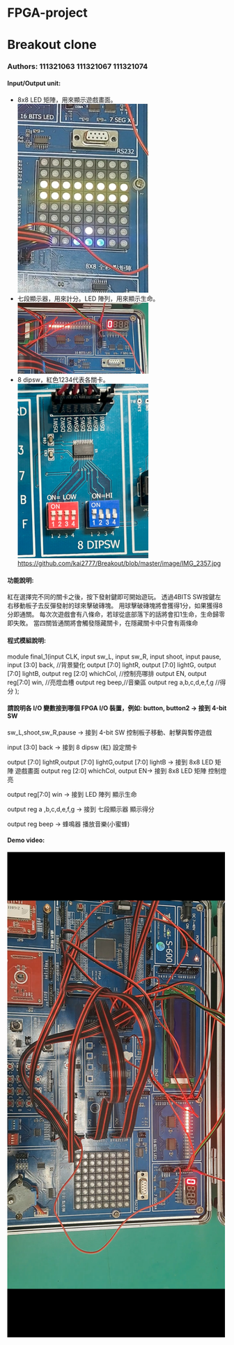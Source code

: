 # FPGA-project
# Breakout clone
### Authors: 111321063 111321067 111321074

#### Input/Output unit:<br>
* 8x8 LED 矩陣，用來顯示遊戲畫面。<br>
<img src="https://github.com/kai2777/Breakout/blob/master/image/Screenshot_20240111_223343_Gallery.jpg" width="300"/><br>
* 七段顯示器，用來計分。LED 陣列，用來顯示生命。<br>
<img src="https://github.com/kai2777/Breakout/blob/master/image/Screenshot_20240111_223408_Gallery.jpg" width="300"/><br>
* 8 dipsw，紅色1234代表各關卡。<br>
  <img src="https://github.com/kai2777/Breakout/blob/master/image/IMG_2357.jpg" width="300"/><br>
  https://github.com/kai2777/Breakout/blob/master/image/IMG_2357.jpg
#### 功能說明:<br>
紅在選擇完不同的關卡之後，按下發射鍵即可開始遊玩。
透過4BITS SW按鍵左右移動板子去反彈發射的球來擊破磚塊。
用球擊破磚塊將會獲得1分，如果獲得8分即通關。
每次次遊戲會有八條命，若球從底部落下的話將會扣1生命，生命歸零即失敗。
當四關皆通關將會觸發隱藏關卡，在隱藏關卡中只會有兩條命<br>

#### 程式模組說明:<br>
module final_1(input CLK,
					 input sw_L,
					 input sw_R,
					 input shoot,
					 input pause,
					 input [3:0] back,    //背景變化
					 output [7:0] lightR,
					 output [7:0] lightG,
					 output [7:0] lightB,
					 output reg [2:0] whichCol,  //控制亮哪排
					 output EN,
					 output reg[7:0] win,  //亮燈血槽
                output reg beep,//音樂區
					 output reg a,b,c,d,e,f,g //得分
);

#### 請說明各 I/O 變數接到哪個 FPGA I/O 裝置，例如: button, button2 -> 接到 4-bit SW <br>
sw_L,shoot,sw_R,pause -> 接到 4-bit SW
控制板子移動、射擊與暫停遊戲

input [3:0] back -> 接到 8 dipsw (紅)
設定關卡

output [7:0] lightR,output [7:0] lightG,output [7:0] lightB -> 接到 8x8 LED 矩陣
遊戲畫面
output reg [2:0] whichCol, output EN-> 接到 8x8 LED 矩陣
控制燈亮

output reg[7:0] win -> 接到 LED 陣列
顯示生命

output reg a ,b,c,d,e,f,g -> 接到 七段顯示器
顯示得分

output reg beep -> 蜂鳴器
播放音樂(小蜜蜂)
#### Demo video:

<a href="https://drive.google.com/file/d/14E_wsB2Xj6BRjAoWndypQ4MNN204yvR6/view?usp=sharing" title="Demo Video"><img src="https://github.com/kai2777/Breakout/blob/master/image/Screenshot_20240111_235918_Gallery.jpg" alt="Demo Video" width="500"/></a>
